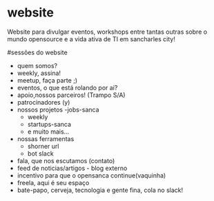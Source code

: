# website
Website para divulgar eventos, workshops entre tantas outras sobre o mundo opensource e a vida ativa de TI em sancharles city!

#sessões do website
 - quem somos?
 - weekly, assina!
 - meetup, faça parte ;)
 - eventos, o que está rolando por ai?
 - apoio,nossos parceiros! (Trampo S/A)
 - patrocinadores (y)
 - nossos projetos
    -jobs-sanca
    - weekly
    - startups-sanca
    - e muito mais...
 - nossas ferramentas
    - shorner url
    - bot slack
 - fala, que nos escutamos (contato)
 - feed de noticias/artigos -  blog externo
 - incentivo para que o opensanca continue(vaquinha)
 - freela, aqui é seu espaço
 - bate-papo, cerveja, tecnologia e gente fina, cola no slack!
